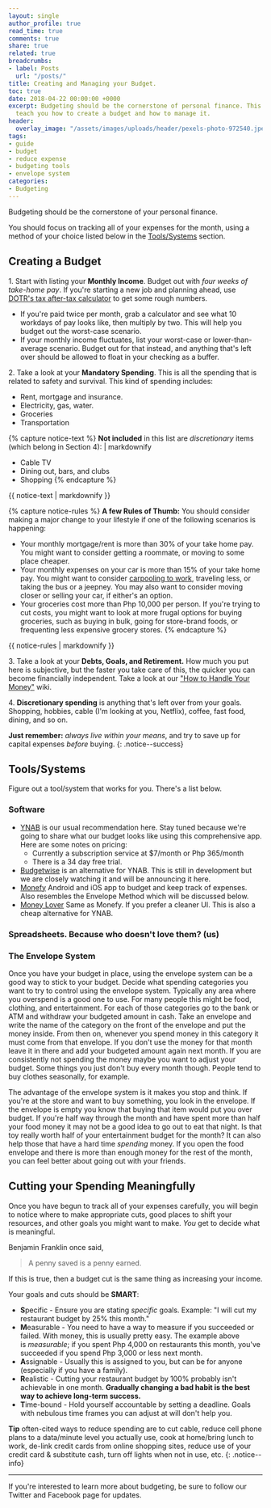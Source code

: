 ```yaml
---
layout: single
author_profile: true
read_time: true
comments: true
share: true
related: true
breadcrumbs:
- label: Posts
  url: "/posts/"
title: Creating and Managing your Budget.
toc: true
date: 2018-04-22 00:00:00 +0000
excerpt: Budgeting should be the cornerstone of personal finance. This article should
  teach you how to create a budget and how to manage it.
header:
  overlay_image: "/assets/images/uploads/header/pexels-photo-972540.jpeg"
tags:
- guide
- budget
- reduce expense
- budgeting tools
- envelope system
categories:
- Budgeting
---
```

Budgeting should be the cornerstone of your personal finance.

You should focus on tracking all of your expenses for the month, using a method of your choice listed below in the [Tools/Systems](#toolssystems) section.

## **Creating a Budget**

1\. Start with listing your **Monthly Income**. Budget out with _four weeks of take-home pay_. If you're starting a new job and planning ahead, use [DOTR's tax after-tax calculator](https://taxcalculator.dof.gov.ph/) to get some rough numbers.

* If you're paid twice per month, grab a calculator and see what 10 workdays of pay looks like, then multiply by two. This will help you budget out the worst-case scenario.
* If your monthly income fluctuates, list your worst-case or lower-than-average scenario. Budget out for that instead, and anything that's left over should be allowed to float in your checking as a buffer.

2\. Take a look at your **Mandatory Spending**. This is all the spending that is related to safety and survival. This kind of spending includes:

* Rent, mortgage and insurance.
* Electricity, gas, water.
* Groceries
* Transportation

{% capture notice-text %}
**Not included** in this list are _discretionary_ items (which belong in Section 4): | markdownify

* Cable TV
* Dining out, bars, and clubs
* Shopping
  {% endcapture %}

<div class="notice--warning">
{{ notice-text | markdownify }}
</div>

{% capture notice-rules %}
**A few Rules of Thumb:** You should consider making a major change to your lifestyle if one of the following scenarios is happening:

* Your monthly mortgage/rent is more than 30% of your take home pay. You might want to consider getting a roommate, or moving to some place cheaper.
* Your monthly expenses on your car is more than 15% of your take home pay. You might want to consider [carpooling to work](https://www.wunder.org/ "carpooling to work"), traveling less, or taking the bus or a jeepney. You may also want to consider moving closer or selling your car, if either's an option.
* Your groceries cost more than Php 10,000 per person. If you're trying to cut costs, you might want to look at more frugal options for buying groceries, such as buying in bulk, going for store-brand foods, or frequenting less expensive grocery stores.
  {% endcapture %}

<div class="notice--info">
{{ notice-rules | markdownify }}
</div>

3\. Take a look at your **Debts, Goals, and Retirement.** How much you put here is subjective, but the faster you take care of this, the quicker you can become financially independent. Take a look at our ["How to Handle Your Money"](/wiki/) wiki.

4\. **Discretionary spending** is anything that's left over from your goals. Shopping, hobbies, cable (I'm looking at you, Netflix), coffee, fast food, dining, and so on.

**Just remember:** _always live within your means_, and try to save up for capital expenses _before_ buying.
{: .notice--success}

## **Tools/Systems**

Figure out a tool/system that works for you. There's a list below.

### Software

* [YNAB](https://ynab.com/referral/?ref=_YeVA4iWCdYA-ErN&utm_source=customer_referral) is our usual recommendation here. Stay tuned because we're going to share what our budget looks like using this comprehensive app.  Here are some notes on pricing:
  * Currently a subscription service at $7/month or Php 365/month
  * There is a 34 day free trial.
* [Budgetwise](http://www.budgetwise.io/) is an alternative for YNAB. This is still in development but we are closely watching it and will be announcing it here.
* [Monefy](http://www.monefy.me/) Android and iOS app to budget and keep track of expenses. Also resembles the Envelope Method which will be discussed below.
* [Money Lover](https://moneylover.me/) Same as Monefy. If you prefer a cleaner UI. This is also a cheap alternative for YNAB.

### Spreadsheets. Because who doesn't love them? (us)

### **The Envelope System**

Once you have your budget in place, using the envelope system can be a good way to stick to your budget. Decide what spending categories you want to try to control using the envelope system. Typically any area where you overspend is a good one to use. For many people this might be food, clothing, and entertainment. For each of those categories go to the bank or ATM and withdraw your budgeted amount in cash. Take an envelope and write the name of the category on the front of the envelope and put the money inside. From then on, whenever you spend money in this category it must come from that envelope. If you don't use the money for that month leave it in there and add your budgeted amount again next month. If you are consistently not spending the money maybe you want to adjust your budget. Some things you just don't buy every month though. People tend to buy clothes seasonally, for example.

The advantage of the envelope system is it makes you stop and think. If you're at the store and want to buy something, you look in the envelope. If the envelope is empty you know that buying that item would put you over budget. If you're half way through the month and have spent more than half your food money it may not be a good idea to go out to eat that night. Is that toy really worth half of your entertainment budget for the month? It can also help those that have a hard time _spending_ money. If you open the food envelope and there is more than enough money for the rest of the month, you can feel better about going out with your friends.

## **Cutting your Spending Meaningfully**

Once you have begun to track all of your expenses carefully, you will begin to notice where to make appropriate cuts, good places to shift your resources, and other goals you might want to make. _You_ get to decide what is meaningful.

Benjamin Franklin once said,

> A penny saved is a penny earned.

If this is true, then a budget cut is the same thing as increasing your income.

Your goals and cuts should be **SMART**:

* **S**pecific - Ensure you are stating _specific_ goals. Example: "I will cut my restaurant budget by 25% this month."
* **M**easurable - You need to have a way to measure if you succeeded or failed. With money, this is usually pretty easy. The example above is _measurable_; if you spent Php 4,000 on restaurants this month, you've succeeded if you spend Php 3,000 or less next month.
* **A**ssignable - Usually this is assigned to you, but can be for anyone (especially if you have a family).
* **R**ealistic - Cutting your restaurant budget by 100% probably isn't achievable in one month. **Gradually changing a bad habit is the best way to achieve long-term success.**
* **T**ime-bound - Hold yourself accountable by setting a deadline. Goals with nebulous time frames you can adjust at will don't help you.

**Tip** often-cited ways to reduce spending are to cut cable, reduce cell phone plans to a data/minute level you actually use, cook at home/bring lunch to work, de-link credit cards from online shopping sites, reduce use of your credit card & substitute cash, turn off lights when not in use, etc.
{: .notice--info}

---

If you're interested to learn more about budgeting, be sure to follow our Twitter and Facebook page for updates.